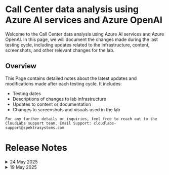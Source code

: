# Call Center data analysis using Azure AI services and Azure OpenAI

Welcome to the Call Center data analysis using Azure AI services and Azure OpenAI. In this page, we will document the changes made during the last testing cycle, including updates related to the infrastructure, content, screenshots, and other relevant changes for the lab.

## Overview

This Page contains detailed notes about the latest updates and modifications made after each testing cycle. It includes:

- Testing dates
- Descriptions of changes to lab infrastructure
- Updates to content or documentation
- Changes to screenshots and visuals used in the lab

`For any further details or inquiries, feel free to reach out to the CloudLabs support team. Email Support: cloudlabs-support@spektrasystems.com`

# Release Notes

<details>
  <summary>24 May 2025</summary>

## Infrastructure Changes

NA


## Content Changes

- **Change**:
   No changes needed

## Screenshot Updates

- **Change**: 

  Everything is aligned with recent UI changes.No changes needed

## Testing Notes

- **Testing Date**: 2025-05-24

---
</details>

<details>
  <summary>19 May 2025</summary>

## Infrastructure Changes

NA


## Content Changes

- **Change**:
    1. Updated lab guide to reflect latest UI changes for Storage accounts, PowerBI.

## Screenshot Updates

- **Change**: 

    1. Screenshots have been updated as per new UI changes and updated instructions.
    2. Getting started page has been updated as per the new UI changes in the CloudLabs.

## Testing Notes

- **Testing Date**: 2025-05-19
